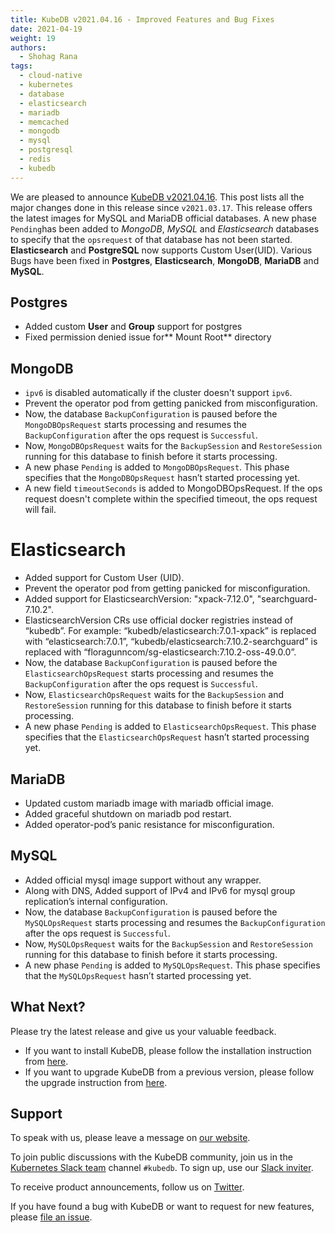 ```yaml
---
title: KubeDB v2021.04.16 - Improved Features and Bug Fixes
date: 2021-04-19
weight: 19
authors:
  - Shohag Rana
tags:
  - cloud-native
  - kubernetes
  - database
  - elasticsearch
  - mariadb
  - memcached
  - mongodb
  - mysql
  - postgresql
  - redis
  - kubedb
---
```


We are pleased to announce [KubeDB v2021.04.16](https://kubedb.com/docs/v2021.04.16/setup/). This post lists all the major changes done in this release since `v2021.03.17`.  This release offers the latest images for MySQL and MariaDB official databases. A new phase `Pending`has been added to *MongoDB*, *MySQL* and *Elasticsearch* databases to specify that the `opsrequest` of that database has not been started. **Elasticsearch** and **PostgreSQL** now supports Custom User(UID). Various Bugs have been fixed in **Postgres**, **Elasticsearch**, **MongoDB**, **MariaDB** and **MySQL**.


## **Postgres**



*   Added custom **User** and **Group** support for postgres
*   Fixed permission denied issue for** Mount Root** directory


## **MongoDB**



*   `ipv6` is disabled automatically if the cluster doesn't support `ipv6`.
*   Prevent the operator pod from getting panicked from misconfiguration.
*   Now, the database `BackupConfiguration` is paused before the `MongoDBOpsRequest` starts processing and resumes the `BackupConfiguration` after the ops request is `Successful`.
*   Now, `MongoDBOpsRequest` waits for the `BackupSession` and `RestoreSession` running for this database to finish before it starts processing.
*   A new phase `Pending` is added to `MongoDBOpsRequest`. This phase specifies that the `MongoDBOpsRequest` hasn’t started processing yet.
*   A new field `timeoutSeconds` is added to MongoDBOpsRequest. If the ops request doesn't complete within the specified timeout, the ops request will fail.


# **Elasticsearch**



*   Added support for Custom User (UID).
*   Prevent the operator pod from getting panicked for misconfiguration.
*   Added support for ElasticsearchVersion: "xpack-7.12.0", "searchguard-7.10.2".
*   ElasticsearchVersion CRs use official docker registries instead of “kubedb”. For example: “kubedb/elasticsearch:7.0.1-xpack” is replaced with “elasticsearch:7.0.1”, “kubedb/elasticsearch:7.10.2-searchguard” is replaced with “floragunncom/sg-elasticsearch:7.10.2-oss-49.0.0”.
*   Now, the database `BackupConfiguration` is paused before the `ElasticsearchOpsRequest` starts processing and resumes the `BackupConfiguration` after the ops request is `Successful`.
*   Now, `ElasticsearchOpsRequest` waits for the `BackupSession` and `RestoreSession` running for this database to finish before it starts processing.
*   A new phase `Pending` is added to `ElasticsearchOpsRequest`. This phase specifies that the `ElasticsearchOpsRequest` hasn’t started processing yet.


## **MariaDB**



*   Updated custom mariadb image with mariadb official image.
*   Added graceful shutdown on mariadb pod restart.
*   Added operator-pod’s panic resistance for misconfiguration.


## **MySQL**



*   Added official mysql image support without any wrapper.
*   Along with DNS, Added support of IPv4 and IPv6 for mysql group replication’s internal configuration.
*   Now, the database `BackupConfiguration` is paused before the `MySQLOpsRequest` starts processing and resumes the `BackupConfiguration` after the ops request is `Successful`.
*   Now, `MySQLOpsRequest` waits for the `BackupSession` and `RestoreSession` running for this database to finish before it starts processing.
*   A new phase `Pending` is added to `MySQLOpsRequest`. This phase specifies that the `MySQLOpsRequest` hasn’t started processing yet.

## What Next?

Please try the latest release and give us your valuable feedback.

- If you want to install KubeDB, please follow the installation instruction from [here](https://kubedb.com/docs/v2021.03.17/setup).
- If you want to upgrade KubeDB from a previous version, please follow the upgrade instruction from [here](https://kubedb.com/docs/v2021.03.17/setup/upgrade/).

## Support

To speak with us, please leave a message on [our website](https://appscode.com/contact/).

To join public discussions with the KubeDB community, join us in the [Kubernetes Slack team](https://kubernetes.slack.com/messages/C8149MREV/) channel `#kubedb`. To sign up, use our [Slack inviter](http://slack.kubernetes.io/).

To receive product announcements, follow us on [Twitter](https://twitter.com/KubeDB).

If you have found a bug with KubeDB or want to request for new features, please [file an issue](https://github.com/kubedb/project/issues/new).
